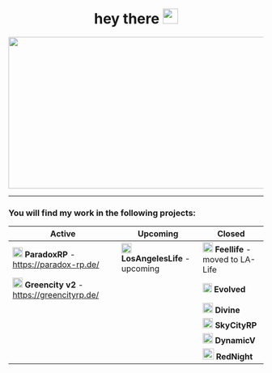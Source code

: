 
 

 <h1 align="center">
  hey there
  <img src="https://media.giphy.com/media/hvRJCLFzcasrR4ia7z/giphy.gif" width="30px"/>
</h1>


<div align="center">
  <img src="https://cdn.hashnode.com/res/hashnode/image/upload/v1595331045788/7DTc5AKaw.gif?auto=format,compress&gif-q=60&format=webm" width="600" height="300"/>
</div>

---

### You will find my work in the following projects:


| Active          | Upcoming        | Closed          |
| --------------- | --------------- | --------------- |
| <img src="https://media.discordapp.net/attachments/1022502818185224193/1080249319405391882/1640714005402.png?width=673&height=673" width="20px"/> **ParadoxRP** - https://paradox-rp.de/ | <img src="https://media.discordapp.net/attachments/1022502818185224193/1080250503272878110/Logo-Gelb.png" width="20px"/> **LosAngelesLife** - upcoming | <img src="https://media.discordapp.net/attachments/1022502818185224193/1080253196322226206/FLnew.png?width=1011&height=673" width="20px"/> **Feellife** - moved to LA-Life |
| <img src="https://media.discordapp.net/attachments/1022502818185224193/1080249944776118454/GC_Projektleitung.png" width="20px"/> **Greencity v2** - https://greencityrp.de/ |  | <img src="https://media.discordapp.net/attachments/1022502818185224193/1080251590784581682/circle-cropped_10.png?width=673&height=673" width="18px"/> **Evolved** |
|  |  | <img src="https://media.discordapp.net/attachments/1022502818185224193/1080252512495480922/d-logo-dd.png" width="20px"/> **Divine** |
|  |  | <img src="https://media.discordapp.net/attachments/1022502818185224193/1080254344710082590/awdawdawdawd.png" width="20px"/> **SkyCityRP** |
|  |  | <img src="https://media.discordapp.net/attachments/1022502818185224193/1080252911218606110/transparent-gro.png" width="20px"/> **DynamicV** |
|  |  | <img src="https://media.discordapp.net/attachments/1022502818185224193/1080253654600273920/1618957968016.png?width=643&height=673" width="22px"/> **RedNight** |
